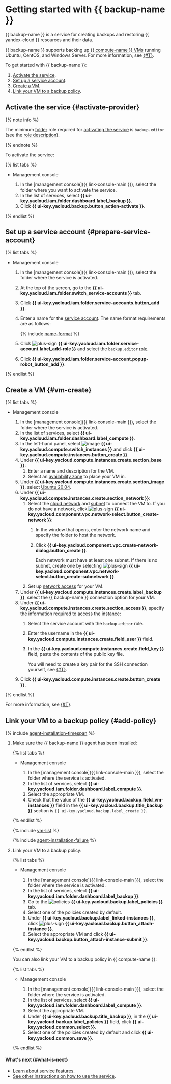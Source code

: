 # Getting started with {{ backup-name }}

{{ backup-name }} is a service for creating backups and restoring {{ yandex-cloud }} resources and their data.

{{ backup-name }} supports backing up [{{ compute-name }} VMs](../compute/concepts/vm.md) running Ubuntu, CentOS, and Windows Server. For more information, see [{#T}](concepts/vm-connection.md#os).

To get started with {{ backup-name }}:
1. [Activate the service](#activate-provider).
1. [Set up a service account](#prepare-service-account).
1. [Create a VM](#vm-create).
1. [Link your VM to a backup policy](#add-policy).

## Activate the service {#activate-provider}

{% note info %}

The minimum [folder](../resource-manager/concepts/resources-hierarchy.md#folder) role required for [activating the service](concepts/index.md#providers) is `backup.editor` (see the [role description](security/index.md#backup-editor)).

{% endnote %}

To activate the service:

{% list tabs %}

- Management console

   1. In the [management console]({{ link-console-main }}), select the folder where you want to activate the service.
   1. In the list of services, select **{{ ui-key.yacloud.iam.folder.dashboard.label_backup }}**.
   1. Click **{{ ui-key.yacloud.backup.button_action-activate }}**.

{% endlist %}

## Set up a service account {#prepare-service-account}

{% list tabs %}

- Management console

   1. In the [management console]({{ link-console-main }}), select the folder where the service is activated.
   1. At the top of the screen, go to the **{{ ui-key.yacloud.iam.folder.switch_service-accounts }}** tab.
   1. Click **{{ ui-key.yacloud.iam.folder.service-accounts.button_add }}**.
   1. Enter a name for the [service account](../iam/concepts/users/service-accounts.md). The name format requirements are as follows:

      {% include [name-format](../_includes/name-format.md) %}

   1. Click ![plus-sign](../_assets/plus-sign.svg) **{{ ui-key.yacloud.iam.folder.service-account.label_add-role }}** and select the `backup.editor` [role](security/index.md#backup-editor).
   1. Click **{{ ui-key.yacloud.iam.folder.service-account.popup-robot_button_add }}**.

{% endlist %}

## Create a VM {#vm-create}

{% list tabs %}

- Management console

   1. In the [management console]({{ link-console-main }}), select the folder where the service is activated.
   1. In the list of services, select **{{ ui-key.yacloud.iam.folder.dashboard.label_compute }}**.
   1. In the left-hand panel, select ![image](../_assets/compute/vm-pic.svg) **{{ ui-key.yacloud.compute.switch_instances }}** and click **{{ ui-key.yacloud.compute.instances.button_create }}**.
   1. Under **{{ ui-key.yacloud.compute.instances.create.section_base }}**:
      1. Enter a name and description for the VM.
      1. Select an [availability zone](../overview/concepts/geo-scope.md) to place your VM in.
   1. Under **{{ ui-key.yacloud.compute.instances.create.section_image }}**, select [Ubuntu 20.04](/marketplace/products/yc/ubuntu-20-04-lts).
   1. Under **{{ ui-key.yacloud.compute.instances.create.section_network }}**:
      1. Select the [cloud network](../vpc/concepts/network.md#network) and [subnet](../vpc/concepts/network.md#subnet) to connect the VM to. If you do not have a network, click ![plus-sign](../_assets/plus-sign.svg) **{{ ui-key.yacloud.component.vpc.network-select.button_create-network }}**:
         1. In the window that opens, enter the network name and specify the folder to host the network.
         1. Click **{{ ui-key.yacloud.component.vpc.create-network-dialog.button_create }}**.

            Each network must have at least one subnet. If there is no subnet, create one by selecting ![plus-sign](../_assets/plus-sign.svg) **{{ ui-key.yacloud.component.vpc.network-select.button_create-subnetwork }}**.
      1. Set up [network access](concepts/vm-connection.md#vm-network-access) for your VM.
   1. Under **{{ ui-key.yacloud.compute.instances.create.label_backup }}**, select the {{ backup-name }} connection option for your VM.
   1. Under **{{ ui-key.yacloud.compute.instances.create.section_access }}**, specify the information required to access the instance:
      1. Select the service account with the `backup.editor` role.
        1. Enter the username in the **{{ ui-key.yacloud.compute.instances.create.field_user }}** field.
      1. In the **{{ ui-key.yacloud.compute.instances.create.field_key }}** field, paste the contents of the public key file.

         You will need to create a key pair for the SSH connection yourself, see [{#T}](../compute/operations/vm-connect/ssh.md#creating-ssh-keys).
   1. Click **{{ ui-key.yacloud.compute.instances.create.button_create }}**.

{% endlist %}

For more information, see [{#T}](../compute/operations/index.md#vm-create).

## Link your VM to a backup policy {#add-policy}

{% include [agent-installation-timespan](../_includes/backup/agent-installation-timespan.md) %}

1. Make sure the {{ backup-name }} agent has been installed:

    {% list tabs %}

    - Management console

      1. In the [management console]({{ link-console-main }}), select the folder where the service is activated.
      1. In the list of services, select **{{ ui-key.yacloud.iam.folder.dashboard.label_compute }}**.
      1. Select the appropriate VM.
      1. Check that the value of the **{{ ui-key.yacloud.backup.field_vm-instances }}** field in the **{{ ui-key.yacloud.backup.title_backup }}** section is `{{ ui-key.yacloud.backup.label_create }}`.

   {% endlist %}

   {% include [vm-list](../_includes/backup/vm-list.md) %}

   {% include [agent-installation-failure](../_includes/backup/agent-installation-failure.md) %}

1. Link your VM to a backup policy:

   {% list tabs %}

   - Management console

      1. In the [management console]({{ link-console-main }}), select the folder where the service is activated.
      1. In the list of services, select **{{ ui-key.yacloud.iam.folder.dashboard.label_backup }}**.
      1. Go to the ![policies](../_assets/backup/policies.svg) **{{ ui-key.yacloud.backup.label_policies }}** tab.
      1. Select one of the policies created by default.
      1. Under **{{ ui-key.yacloud.backup.label_linked-instances }}**, click ![plus-sign](../_assets/plus-sign.svg) **{{ ui-key.yacloud.backup.button_attach-instance }}**.
      1. Select the appropriate VM and click **{{ ui-key.yacloud.backup.button_attach-instance-submit }}**.

   {% endlist %}

   You can also link your VM to a backup policy in {{ compute-name }}:

   {% list tabs %}

   - Management console

      1. In the [management console]({{ link-console-main }}), select the folder where the service is activated.
      1. In the list of services, select **{{ ui-key.yacloud.iam.folder.dashboard.label_compute }}**.
      1. Select the appropriate VM.
      1. Under **{{ ui-key.yacloud.backup.title_backup }}**, in the **{{ ui-key.yacloud.backup.label_policies }}** field, click **{{ ui-key.yacloud.common.select }}**.
      1. Select one of the policies created by default and click **{{ ui-key.yacloud.common.save }}**.

   {% endlist %}

#### What's next {#what-is-next}

* [Learn about service features](concepts/index.md).
* [See other instructions on how to use the service](operations/index.md).